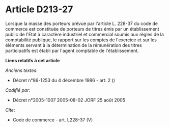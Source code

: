 # Article D213-27

Lorsque la masse des porteurs prévue par l'article L. 228-37 du code de commerce est constituée de porteurs de titres émis
par un établissement public de l'Etat à caractère industriel et commercial soumis aux règles de la comptabilité publique, le
rapport sur les comptes de l'exercice et sur les éléments servant à la détermination de la rémunération des titres
participatifs est établi par l'agent comptable de l'établissement.

**Liens relatifs à cet article**

_Anciens textes_:

  - Décret n°86-1253 du 4 décembre 1986 - art. 2 ()

_Codifié par_:

  - Décret n°2005-1007 2005-08-02 JORF 25 août 2005

_Cite_:

  - Code de commerce - art. L228-37 (V)
